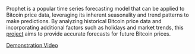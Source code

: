 Prophet is a popular time series forecasting model that can be applied to Bitcoin price data, leveraging its inherent seasonality and trend patterns to make predictions. By analyzing historical Bitcoin price data and incorporating additional factors such as holidays and market trends, this [project](https://drive.google.com/file/d/1-gIKcK0JtctGUkI0-fIkzLGUUHNISp_z/view?usp=sharing) aims to provide accurate forecasts for future Bitcoin prices.

[Demonstration Video](https://drive.google.com/file/d/1-gIKcK0JtctGUkI0-fIkzLGUUHNISp_z/view?usp=sharing)
